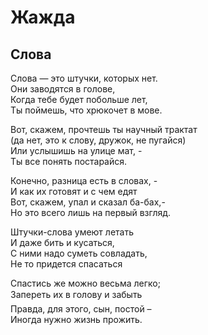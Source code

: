 # Жажда  
 
## Слова

Слова&nbsp;&mdash;  это штучки, которых&nbsp;нет.  
Они заводятся в&nbsp;голове,  
Когда тебе будет побольше&nbsp;лет,  
Ты поймешь, что хрюкочет в&nbsp;мове.  

Вот, скажем,  прочтешь ты&nbsp;научный трактат  
(да&nbsp;нет, это к&nbsp;слову, дружок, не&nbsp;пугайся)  
Или услышишь на&nbsp;улице&nbsp;мат, -  
Ты все понять постарайся.  

Конечно, разница есть в&nbsp;словах, -  
И как их&nbsp;готовят и&nbsp;с чем едят  
Вот, скажем, упал и&nbsp;сказал ба-бах,-  
Но это всего лишь на&nbsp;первый взгляд.  

Штучки-слова умеют летать  
И даже бить и&nbsp;кусаться,  
С ними надо суметь совладать,  
Не то&nbsp;придется спасаться  

Спастись&nbsp;же можно весьма легко;  
Запереть их&nbsp;в голову и&nbsp;забыть&#133;  
Правда, для этого,&nbsp;сын, постой &#8211;  
Иногда нужно жизнь прожить.  